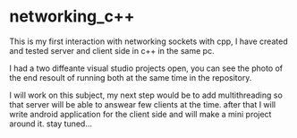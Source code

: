 # networking_c++
This is my first interaction with networking sockets with cpp, I have created and tested server and client side in c++ in the same pc.

I had a two diffeante visual studio projects open, you can see the photo of the end resoult of running both at the same time in the repository.

I will work on this subject, my next step would be to add multithreading so that server will be able to answear few clients at the time.
after that I will write android application for the client side and will make a mini project around it. stay tuned...
